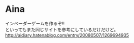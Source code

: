 # Aina

インベーダーゲームを作るぞ!!  
といってもまた同じサイトを参考にしているだけだけど。  
http://aidiary.hatenablog.com/entry/20080507/1269694935

